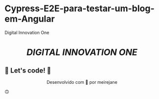 # Cypress-E2E-para-testar-um-blog-em-Angular
Digital Innovation One
<h1><b><i><p align="center">DIGITAL INNOVATION ONE</p></i></b></h1>

## 🚀 Let's code! 🚀
<p align="center">Desenvolvido com 💜 por meirejane</p> 🙃
